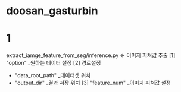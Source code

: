 # doosan_gasturbin

# 1
extract_iamge_feature_from_seg/inference.py ← 이미지 피쳐값 추출
[1] "option" _원하는 데이터 설정
[2] 경로설정
  - "data_root_path" _데이터셋 위치
  - "output_dir" _결과 저장 위치
[3] "feature_num" _이미지 피쳐값 설정
